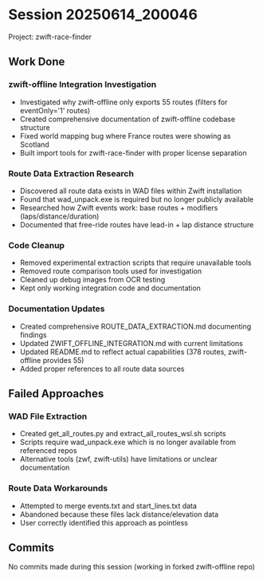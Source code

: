 # Session 20250614_200046
Project: zwift-race-finder

## Work Done

### zwift-offline Integration Investigation
- Investigated why zwift-offline only exports 55 routes (filters for eventOnly='1' routes)
- Created comprehensive documentation of zwift-offline codebase structure
- Fixed world mapping bug where France routes were showing as Scotland
- Built import tools for zwift-race-finder with proper license separation

### Route Data Extraction Research
- Discovered all route data exists in WAD files within Zwift installation
- Found that wad_unpack.exe is required but no longer publicly available
- Researched how Zwift events work: base routes + modifiers (laps/distance/duration)
- Documented that free-ride routes have lead-in + lap distance structure

### Code Cleanup
- Removed experimental extraction scripts that require unavailable tools
- Removed route comparison tools used for investigation
- Cleaned up debug images from OCR testing
- Kept only working integration code and documentation

### Documentation Updates
- Created comprehensive ROUTE_DATA_EXTRACTION.md documenting findings
- Updated ZWIFT_OFFLINE_INTEGRATION.md with current limitations
- Updated README.md to reflect actual capabilities (378 routes, zwift-offline provides 55)
- Added proper references to all route data sources

## Failed Approaches

### WAD File Extraction
- Created get_all_routes.py and extract_all_routes_wsl.sh scripts
- Scripts require wad_unpack.exe which is no longer available from referenced repos
- Alternative tools (zwf, zwift-utils) have limitations or unclear documentation

### Route Data Workarounds
- Attempted to merge events.txt and start_lines.txt data
- Abandoned because these files lack distance/elevation data
- User correctly identified this approach as pointless

## Commits
No commits made during this session (working in forked zwift-offline repo)